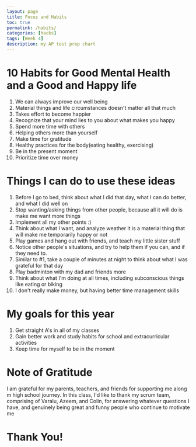 ```yaml
---
layout: page
title: Focus and Habits
toc: true
permalink: /habits/
categories: [hacks]
tags: [Week 4]
description: my AP test prep chart
---
```

# 10 Habits for Good Mental Health and a Good and Happy life
1. We can always improve our well being
2. Material things and life circumstances doesn't matter all that much
3. Takes effort to become happier
4. Recognize that your mind lies to you about what makes you happy
5. Spend more time with others
6. Helping others more than yourself
7. Make time for gratitude
8. Healthy practices for the body(eating healthy, exercising)
9. Be in the present moment
10. Prioritize time over money

# Things I can do to use these ideas
1. Before I go to bed, think about what I did that day, what I can do better, and what I did well on
2. Stop wanting/asking things from other people, because all it will do is make me want more things
3. Implement all my other points :)
4. Think about what I want, and analyze weather it is a material thing that will make me temporarily happy or not
5. Play games and hang out with friends, and teach my little sister stuff
6. Notice other people's situations, and try to help them if you can, and if they need to.
7. Similar to #1, take a couple of minutes at night to think about what I was grateful for that day
8. Play badminton with my dad and friends more
9. Think about what I'm doing at all times, including subconscious things like eating or biking
10. I don't really make money, but having better time management skills

# My goals for this year
1. Get straight A's in all of my classes
2. Gain better work and study habits for school and extracurricular activities
3. Keep time for myself to be in the moment

# Note of Gratitude
I am grateful for my parents, teachers, and friends for supporting me along m high school journey. In this class, I'd like to thank my scrum team, comprising of Varalu, Azeem, and Colin, for answering whatever questions I have, and genuinely being great and funny people who continue to motivate me

# Thank You!